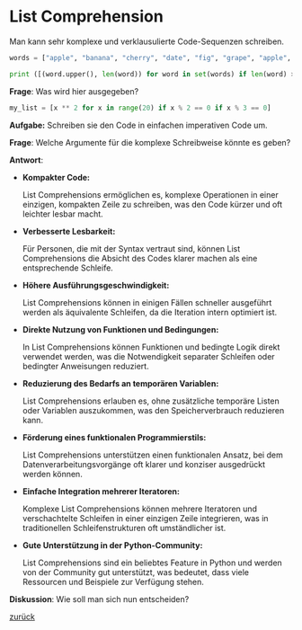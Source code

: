 

# List Comprehension

Man kann sehr komplexe und verklausulierte Code-Sequenzen schreiben.

```python
words = ["apple", "banana", "cherry", "date", "fig", "grape", "apple", "kiwi", "jamberry"]

print ([(word.upper(), len(word)) for word in set(words) if len(word) > 3])
```

**Frage**: Was wird hier ausgegeben?


```python
my_list = [x ** 2 for x in range(20) if x % 2 == 0 if x % 3 == 0]
```

**Aufgabe:** Schreiben sie den Code in einfachen imperativen Code um.

**Frage**: Welche Argumente für die komplexe Schreibweise könnte es geben?

**Antwort**:

- **Kompakter Code:** 

    List Comprehensions ermöglichen es, komplexe Operationen in einer einzigen, kompakten Zeile zu schreiben, was den Code kürzer und oft leichter lesbar macht.

- **Verbesserte Lesbarkeit:** 

    Für Personen, die mit der Syntax vertraut sind, können List Comprehensions die Absicht des Codes klarer machen als eine entsprechende Schleife.

- **Höhere Ausführungsgeschwindigkeit:** 

    List Comprehensions können in einigen Fällen schneller ausgeführt werden als äquivalente Schleifen, da die Iteration intern optimiert ist.

- **Direkte Nutzung von Funktionen und Bedingungen:** 

    In List Comprehensions können Funktionen und bedingte Logik direkt verwendet werden, was die Notwendigkeit separater Schleifen oder bedingter Anweisungen reduziert.

- **Reduzierung des Bedarfs an temporären Variablen:** 

    List Comprehensions erlauben es, ohne zusätzliche temporäre Listen oder Variablen auszukommen, was den Speicherverbrauch reduzieren kann.

- **Förderung eines funktionalen Programmierstils:** 

    List Comprehensions unterstützen einen funktionalen Ansatz, bei dem Datenverarbeitungsvorgänge oft klarer und konziser ausgedrückt werden können.

- **Einfache Integration mehrerer Iteratoren:** 

    Komplexe List Comprehensions können mehrere Iteratoren und verschachtelte Schleifen in einer einzigen Zeile integrieren, was in traditionellen Schleifenstrukturen oft umständlicher ist.

- **Gute Unterstützung in der Python-Community:** 

    List Comprehensions sind ein beliebtes Feature in Python und werden von der Community gut unterstützt, was bedeutet, dass viele Ressourcen und Beispiele zur Verfügung stehen.

**Diskussion**: Wie soll man sich nun entscheiden?

[zurück](../TheGoodPractices)
